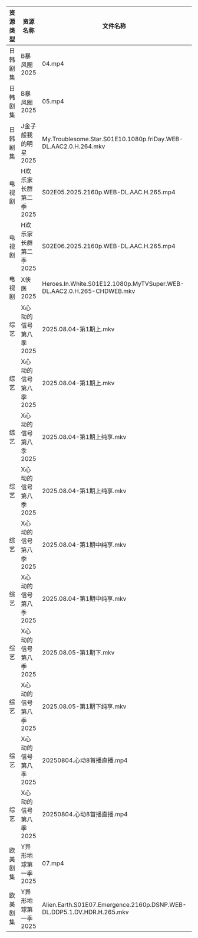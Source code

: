 | 资源类型 | 资源名称          | 文件名称                                                                   | 分享链接                                | 更新时间                |
| ---- | ------------- | ---------------------------------------------------------------------- | ----------------------------------- | ------------------- |
| 日韩剧集 | B暴风圈2025      | 04.mp4                                                                 | https://pan.quark.cn/s/c0a81a60d31f | 2025-09-17 16:14:02 |
| 日韩剧集 | B暴风圈2025      | 05.mp4                                                                 | https://pan.quark.cn/s/c0a81a60d31f | 2025-09-17 16:13:58 |
| 日韩剧集 | J金子般我的明星2025  | My.Troublesome.Star.S01E10.1080p.friDay.WEB-DL.AAC2.0.H.264.mkv        | https://pan.quark.cn/s/10be8bbe13e5 | 2025-09-17 16:16:58 |
| 电视剧  | H欢乐家长群第二季2025 | S02E05.2025.2160p.WEB-DL.AAC.H.265.mp4                                 | https://pan.quark.cn/s/f7ea97249cde | 2025-09-17 16:15:55 |
| 电视剧  | H欢乐家长群第二季2025 | S02E06.2025.2160p.WEB-DL.AAC.H.265.mp4                                 | https://pan.quark.cn/s/f7ea97249cde | 2025-09-17 16:16:00 |
| 电视剧  | X侠医2025       | Heroes.In.White.S01E12.1080p.MyTVSuper.WEB-DL.AAC2.0.H.265-CHDWEB.mkv  | https://pan.quark.cn/s/9e02baaca836 | 2025-09-17 01:22:01 |
| 综艺   | X心动的信号第八季2025 | 2025.08.04-第1期上.mkv                                                    | https://pan.quark.cn/s/a2f1532c7f0e | 2025-09-17 01:29:43 |
| 综艺   | X心动的信号第八季2025 | 2025.08.04-第1期上.mkv                                                    | https://pan.quark.cn/s/a2f1532c7f0e | 2025-09-17 10:30:44 |
| 综艺   | X心动的信号第八季2025 | 2025.08.04-第1期上纯享.mkv                                                  | https://pan.quark.cn/s/a2f1532c7f0e | 2025-09-17 01:29:36 |
| 综艺   | X心动的信号第八季2025 | 2025.08.04-第1期上纯享.mkv                                                  | https://pan.quark.cn/s/a2f1532c7f0e | 2025-09-17 10:30:36 |
| 综艺   | X心动的信号第八季2025 | 2025.08.04-第1期中纯享.mkv                                                  | https://pan.quark.cn/s/a2f1532c7f0e | 2025-09-17 01:29:40 |
| 综艺   | X心动的信号第八季2025 | 2025.08.04-第1期中纯享.mkv                                                  | https://pan.quark.cn/s/a2f1532c7f0e | 2025-09-17 10:30:40 |
| 综艺   | X心动的信号第八季2025 | 2025.08.05-第1期下.mkv                                                    | https://pan.quark.cn/s/a2f1532c7f0e | 2025-09-17 10:30:25 |
| 综艺   | X心动的信号第八季2025 | 2025.08.05-第1期下纯享.mkv                                                  | https://pan.quark.cn/s/a2f1532c7f0e | 2025-09-17 10:30:29 |
| 综艺   | X心动的信号第八季2025 | 20250804.心动8首播直播.mp4                                                   | https://pan.quark.cn/s/a2f1532c7f0e | 2025-09-17 01:29:33 |
| 综艺   | X心动的信号第八季2025 | 20250804.心动8首播直播.mp4                                                   | https://pan.quark.cn/s/a2f1532c7f0e | 2025-09-17 10:30:33 |
| 欧美剧集 | Y异形地球第一季2025  | 07.mp4                                                                 | https://pan.quark.cn/s/414812145daa | 2025-09-17 10:23:26 |
| 欧美剧集 | Y异形地球第一季2025  | Alien.Earth.S01E07.Emergence.2160p.DSNP.WEB-DL.DDP5.1.DV.HDR.H.265.mkv | https://pan.quark.cn/s/414812145daa | 2025-09-17 10:23:23 |
